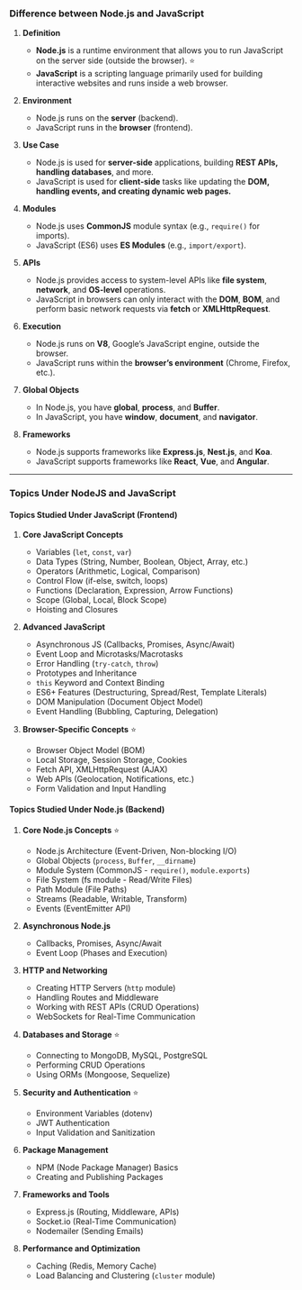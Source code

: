 
### **Difference between Node.js and JavaScript**

1. **Definition**
    - **Node.js** is a runtime environment that allows you to run JavaScript on the server side (outside the browser). ⭐
    - **JavaScript** is a scripting language primarily used for building interactive websites and runs inside a web browser.

2. **Environment**
    - Node.js runs on the **server** (backend).
    - JavaScript runs in the **browser** (frontend).

3. **Use Case**
    - Node.js is used for **server-side** applications, building **REST APIs, handling databases**, and more.
    - JavaScript is used for **client-side** tasks like updating the **DOM, handling events, and creating dynamic web pages.**

4. **Modules**
    - Node.js uses **CommonJS** module syntax (e.g., `require()` for imports).
    - JavaScript (ES6) uses **ES Modules** (e.g., `import/export`).

5. **APIs**
    - Node.js provides access to system-level APIs like **file system**, **network**, and **OS-level** operations.
    - JavaScript in browsers can only interact with the **DOM**, **BOM**, and perform basic network requests via **fetch** or **XMLHttpRequest**.

6. **Execution**
    - Node.js runs on **V8**, Google’s JavaScript engine, outside the browser.
    - JavaScript runs within the **browser’s environment** (Chrome, Firefox, etc.).

7. **Global Objects**
    - In Node.js, you have **global**, **process**, and **Buffer**.
    - In JavaScript, you have **window**, **document**, and **navigator**.

8. **Frameworks**
    - Node.js supports frameworks like **Express.js**, **Nest.js**, and **Koa**.
    - JavaScript supports frameworks like **React**, **Vue**, and **Angular**.

---

### **Topics Under NodeJS and JavaScript**

#### Topics Studied Under JavaScript (Frontend)

1. **Core JavaScript Concepts**
    - Variables (`let`, `const`, `var`)
    - Data Types (String, Number, Boolean, Object, Array, etc.)
    - Operators (Arithmetic, Logical, Comparison)
    - Control Flow (if-else, switch, loops)
    - Functions (Declaration, Expression, Arrow Functions)
    - Scope (Global, Local, Block Scope)
    - Hoisting and Closures

2. **Advanced JavaScript**
    - Asynchronous JS (Callbacks, Promises, Async/Await)
    - Event Loop and Microtasks/Macrotasks
    - Error Handling (`try-catch`, `throw`)
    - Prototypes and Inheritance
    - `this` Keyword and Context Binding
    - ES6+ Features (Destructuring, Spread/Rest, Template Literals)
    - DOM Manipulation (Document Object Model)
    - Event Handling (Bubbling, Capturing, Delegation)

3. **Browser-Specific Concepts** ⭐
    - Browser Object Model (BOM)
    - Local Storage, Session Storage, Cookies
    - Fetch API, XMLHttpRequest (AJAX)
    - Web APIs (Geolocation, Notifications, etc.)
    - Form Validation and Input Handling

#### Topics Studied Under Node.js (Backend)

1. **Core Node.js Concepts** ⭐
    - Node.js Architecture (Event-Driven, Non-blocking I/O)
    - Global Objects (`process`, `Buffer`, `__dirname`)
    - Module System (CommonJS - `require()`, `module.exports`)
    - File System (fs module - Read/Write Files)
    - Path Module (File Paths)
    - Streams (Readable, Writable, Transform)
    - Events (EventEmitter API)

2. **Asynchronous Node.js** 
    - Callbacks, Promises, Async/Await
    - Event Loop (Phases and Execution)

3. **HTTP and Networking**
    - Creating HTTP Servers (`http` module)
    - Handling Routes and Middleware
    - Working with REST APIs (CRUD Operations)
    - WebSockets for Real-Time Communication

4. **Databases and Storage** ⭐
    - Connecting to MongoDB, MySQL, PostgreSQL
    - Performing CRUD Operations
    - Using ORMs (Mongoose, Sequelize)

5. **Security and Authentication** ⭐
    - Environment Variables (dotenv)
    - JWT Authentication
    - Input Validation and Sanitization

6. **Package Management**
    - NPM (Node Package Manager) Basics
    - Creating and Publishing Packages

7. **Frameworks and Tools**
    - Express.js (Routing, Middleware, APIs)
    - Socket.io (Real-Time Communication)
    - Nodemailer (Sending Emails)

8. **Performance and Optimization**
    - Caching (Redis, Memory Cache)
    - Load Balancing and Clustering (`cluster` module)
